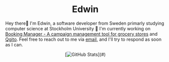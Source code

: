 <p align="center"><h1 align="center">Edwin</h1></p>

Hey there👋 I'm Edwin, a software developer from Sweden primarly studying computer science at Stockholm University 📖 I'm currently working on [Booking Manager - A campaign management tool for grocery stores](https://bm.edthing.com/) and [Qgito](https://github.com/Qgit0/). Feel free to reach out to me via [email](mailto:edwin@edthing.com), and I'll try to respond as soon as I can. 


<div align="center">
  
  [![GitHub Stats](https://github-readme-stats.vercel.app/api?username=Edwinexd&theme=default&include_all_commits=true&show_icons=true&hide_title=true&hide_border=true&count_private=true&bg_color=0000&text_color=777")](#)
  
</div>
